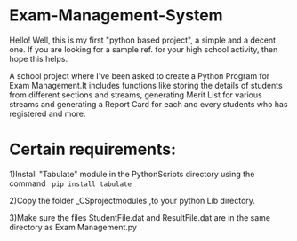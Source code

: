 # Exam-Management-System

Hello!
 Well, this is my first "python based project", a simple and a decent one. If you are looking for a sample ref. for your high school activity, then hope this helps.

A school project where I've been asked to create a Python Program for Exam Management.It includes functions like storing the details of students from different sections and streams, generating Merit List for various streams and generating a Report Card for each and every students who has registered and more.


# Certain requirements:

1)Install "Tabulate" module in the PythonScripts directory using the command ``` pip install tabulate```

2)Copy the folder _CSprojectmodules ,to your python Lib directory.

3)Make sure the files StudentFile.dat and ResultFile.dat are in the same directory as Exam Management.py

